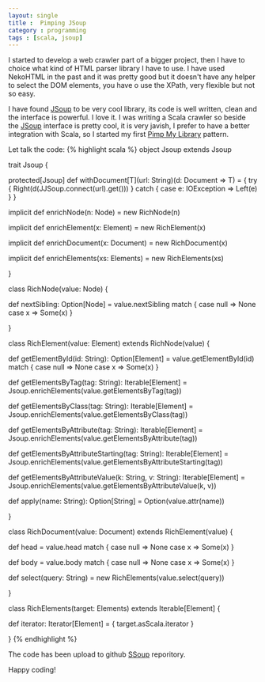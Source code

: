```yaml
---
layout: single
title :  Pimping JSoup
category : programming
tags : [scala, jsoup]
---
```

I started to develop a web crawler part of a bigger project, then I have to 
choice what kind of HTML parser library I have to use. I have used NekoHTML
in the past and it was pretty good but it doesn't have any helper to select
the DOM elements, you have o use the XPath, very flexible but not so easy.

I have found [JSoup](http://jsoup.org/) to be very cool library, its code is 
well written, clean and the interface is powerful. I love it. I was writing 
a Scala crawler so beside the [JSoup](http://jsoup.org/) interface is pretty 
cool, it is very javish, I prefer to have a better integration with Scala, so 
I started my first [Pimp My Library](http://www.artima.com/weblogs/viewpost.jsp?thread=179766) pattern.

Let talk the code:
{% highlight scala %}
object Jsoup extends Jsoup

trait Jsoup {

  protected[Jsoup] def withDocument[T](url: String)(d: Document => T) = {
    try {
      Right(d(JJSoup.connect(url).get()))
    }
    catch {
      case e: IOException => Left(e)
    }
  }

  implicit def enrichNode(n: Node) = new RichNode(n)

  implicit def enrichElement(x: Element) = new RichElement(x)

  implicit def enrichDocument(x: Document) = new RichDocument(x)

  implicit def enrichElements(xs: Elements) = new RichElements(xs)

}

class RichNode(value: Node) {

  def nextSibling: Option[Node] = value.nextSibling match {
    case null => None
    case x => Some(x)
  }

}


class RichElement(value: Element) extends RichNode(value) {

  def getElementById(id: String): Option[Element] = value.getElementById(id) match {
    case null => None
    case x => Some(x)
  }

  def getElementsByTag(tag: String): Iterable[Element] = 
	Jsoup.enrichElements(value.getElementsByTag(tag))

  def getElementsByClass(tag: String): Iterable[Element] = 
	Jsoup.enrichElements(value.getElementsByClass(tag))

  def getElementsByAttribute(tag: String): Iterable[Element] = 
	Jsoup.enrichElements(value.getElementsByAttribute(tag))

  def getElementsByAttributeStarting(tag: String): Iterable[Element] = 
	Jsoup.enrichElements(value.getElementsByAttributeStarting(tag))

  def getElementsByAttributeValue(k: String, v: String): Iterable[Element] = 
	Jsoup.enrichElements(value.getElementsByAttributeValue(k, v))

  def apply(name: String): Option[String] = Option(value.attr(name))

}

class RichDocument(value: Document) extends RichElement(value) {

  def head = value.head match {
    case null => None
    case x => Some(x)
  }

  def body = value.body match {
    case null => None
    case x => Some(x)
  }

  def select(query: String) = new RichElements(value.select(query))

}

class RichElements(target: Elements) extends Iterable[Element] {

  def iterator: Iterator[Element] = {
    target.asScala.iterator
  }

}
{% endhighlight %}

The code has been upload to github [SSoup](https://github.com/filosganga/ssoup) reporitory. 

Happy coding!
